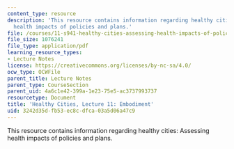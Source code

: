 ```yaml
---
content_type: resource
description: 'This resource contains information regarding healthy cities: Assessing
  health impacts of policies and plans.'
file: /courses/11-s941-healthy-cities-assessing-health-impacts-of-policies-and-plans-spring-2016/3242d35dfb53ec8cdfca03a5d06a47c9_MIT11_S941S16_Lec11.pdf
file_size: 1076241
file_type: application/pdf
learning_resource_types:
- Lecture Notes
license: https://creativecommons.org/licenses/by-nc-sa/4.0/
ocw_type: OCWFile
parent_title: Lecture Notes
parent_type: CourseSection
parent_uid: 4a6c1e42-399a-1e23-75e5-ac3737993737
resourcetype: Document
title: 'Healthy Cities, Lecture 11: Embodiment'
uid: 3242d35d-fb53-ec8c-dfca-03a5d06a47c9
---
```

This resource contains information regarding healthy cities: Assessing health impacts of policies and plans.
